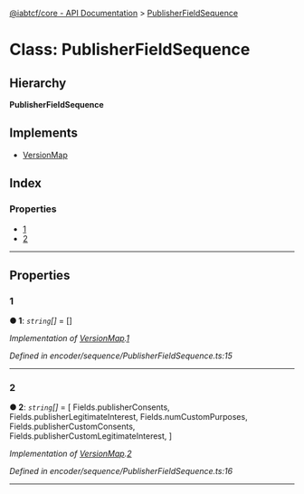 [@iabtcf/core - API Documentation](../README.md) > [PublisherFieldSequence](../classes/publisherfieldsequence.md)

# Class: PublisherFieldSequence

## Hierarchy

**PublisherFieldSequence**

## Implements

* [VersionMap](../interfaces/versionmap.md)

## Index

### Properties

* [1](publisherfieldsequence.md#1)
* [2](publisherfieldsequence.md#2)

---

## Properties

<a id="1"></a>

###  1

**● 1**: *`string`[]* =  []

*Implementation of [VersionMap](../interfaces/versionmap.md).[1](../interfaces/versionmap.md#1)*

*Defined in encoder/sequence/PublisherFieldSequence.ts:15*

___
<a id="2"></a>

###  2

**● 2**: *`string`[]* =  [
    Fields.publisherConsents,
    Fields.publisherLegitimateInterest,
    Fields.numCustomPurposes,
    Fields.publisherCustomConsents,
    Fields.publisherCustomLegitimateInterest,
  ]

*Implementation of [VersionMap](../interfaces/versionmap.md).[2](../interfaces/versionmap.md#2)*

*Defined in encoder/sequence/PublisherFieldSequence.ts:16*

___

